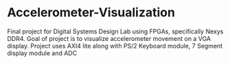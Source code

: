 # Accelerometer-Visualization
Final project for Digital Systems Design Lab using FPGAs, specifically Nexys DDR4. Goal of project is to visualize accelerometer movement on a VGA display. Project uses AXI4 lite along with PS/2 Keyboard module, 7 Segment display module and ADC
